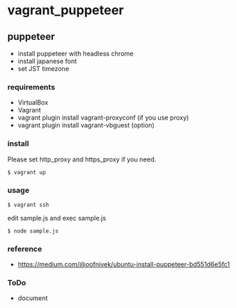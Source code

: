 # vagrant_puppeteer
## puppeteer
* install puppeteer with headless chrome
* install japanese font
* set JST timezone
### requirements
* VirtualBox
* Vagrant
* vagrant plugin install vagrant-proxyconf (if you use proxy)
* vagrant plugin install vagrant-vbguest (option)

### install
Please set http_proxy and https_proxy if you need.

    $ vagrant up

### usage

    $ vagrant ssh

edit sample.js and exec sample.js

    $ node sample.js

### reference
* https://medium.com/@oofnivek/ubuntu-install-puppeteer-bd551d6e5fc1


### ToDo
* document
